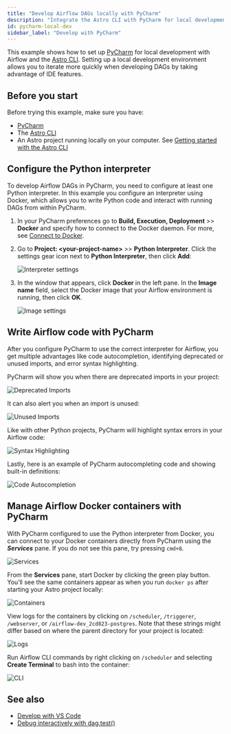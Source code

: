 ```yaml
---
title: "Develop Airflow DAGs locally with PyCharm"
description: "Integrate the Astro CLI with PyCharm for local development."
id: pycharm-local-dev
sidebar_label: "Develop with PyCharm"
---
```


This example shows how to set up [PyCharm](https://www.jetbrains.com/pycharm/) for local development with Airflow and the [Astro CLI](https://docs.astronomer.io/astro/cli/overview). Setting up a local development environment allows you to iterate more quickly when developing DAGs by taking advantage of IDE features.

## Before you start

Before trying this example, make sure you have:

- [PyCharm](https://www.jetbrains.com/pycharm/)
- The [Astro CLI](https://docs.astronomer.io/astro/cli/install-cli)
- An Astro project running locally on your computer. See [Getting started with the Astro CLI](https://docs.astronomer.io/astro/cli/get-started-cli)

## Configure the Python interpreter

To develop Airflow DAGs in PyCharm, you need to configure at least one Python interpreter. In this example you configure an interpreter using Docker, which allows you to write Python code and interact with running DAGs from within PyCharm.

1. In your PyCharm preferences go to **Build, Execution, Deployment** >> **Docker** and specify how to connect to the Docker daemon. For more, see [Connect to Docker](https://www.jetbrains.com/help/pycharm/docker.html#connect_to_docker).

2. Go to **Project: \<your-project-name\>** >> **Python Interpreter**. Click the settings gear icon next to **Python Interpreter**, then click **Add**:

    ![Interpreter settings](/img/examples/pycharm_local_dev_interpreter.png)

3. In the window that appears, click **Docker** in the left pane. In the **Image name** field, select the Docker image that your Airflow environment is running, then click **OK**.

    ![Image settings](/img/examples/pycharm_local_dev_docker_image.png)

## Write Airflow code with PyCharm

After you configure PyCharm to use the correct interpreter for Airflow, you get multiple advantages like code autocompletion, identifying deprecated or unused imports, and error syntax highlighting.

PyCharm will show you when there are deprecated imports in your project:

![Deprecated Imports](/img/examples/pycharm_local_dev_deprecated_import.png)

It can also alert you when an import is unused:

![Unused Imports](/img/examples/pycharm_local_dev_unused_import.png)

Like with other Python projects, PyCharm will highlight syntax errors in your Airflow code:

![Syntax Highlighting](/img/examples/pycharm_local_dev_syntax_highlighting.png)

Lastly, here is an example of PyCharm autocompleting code and showing built-in definitions:

![Code Autocompletion](/img/examples/pycharm_local_dev_autocomplete.png)

## Manage Airflow Docker containers with PyCharm

With PyCharm configured to use the Python interpreter from Docker, you can connect to your Docker containers directly from PyCharm using the ***Services*** pane. If you do not see this pane, try pressing `cmd+8`.

![Services](/img/examples/pycharm_local_dev_docker_services.png)

From the **Services** pane, start Docker by clicking the green play button. You’ll see the same containers appear as when you run `docker ps` after starting your Astro project locally:

![Containers](/img/examples/pycharm_local_dev_containers.png)

View logs for the containers by clicking on `/scheduler`, `/triggerer`, `/webserver`, or `/airflow-dev_2cd823-postgres`. Note that these strings might differ based on where the parent directory for your project is located:

![Logs](/img/examples/pycharm_local_dev_logs.png)

Run Airflow CLI commands by right clicking on `/scheduler` and selecting **Create Terminal** to bash into the container:

![CLI](/img/examples/pycharm_local_dev_cli.png)

## See also

- [Develop with VS Code](vscode-local-dev.md)
- [Debug interactively with dag.test()](https://docs.astronomer.io/learn/testing-airflow#debug-interactively-with-dagtest)

